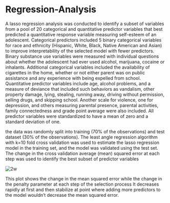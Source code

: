# Regression-Analysis

A lasso regression analysis was conducted to identify a subset of variables from a pool of 20 categorical and quantitative predictor variables that best predicted a quantitative response variable measuring self-esteem of an adolescent. Categorical predictors included  5 binary categorical variables for race and ethnicity (Hispanic, White, Black, Native American and Asian) to improve interpretability of the selected model with fewer predictors. Binary substance use variables were measured with individual questions about whether the adolescent had ever used alcohol, marijuana, cocaine or inhalants. Additional categorical variables included the availability of cigarettes in the home, whether or not either parent was on public assistance and any experience with being expelled from school. Quantitative predictor variables include age, alcohol problems, and a measure of deviance that included such behaviors as vandalism, other property damage, lying, stealing, running away, driving without permission, selling drugs, and skipping school. Another scale for violence, one for depression, and others measuring  parental presence, parental activities, family connectedness and grade point average were also included. All predictor variables were standardized to have a mean of zero and a standard deviation of one.

the data was randomly split into training (70% of the observations) and test dataset (30% of the observations).
The least angle regression algorithm with k=10 fold cross validation was used to estimate the lasso regression model in the training set, and the model was validated using the test set.
The change in the cross validation average (mean) squared error at each step was used to identify the best subset of predictor variables

![2w](https://user-images.githubusercontent.com/18068773/37523605-c25b1240-2927-11e8-84e2-adf1a9f3c13c.png)

This plot shows the change in the mean squared error while the change in the penalty parameter at each step of the selection process
It decreases rapidly at first and then stabilize at point where adding more predictors to the model wouldn’t decrease the mean squared error.


